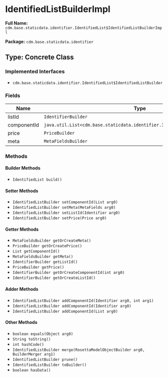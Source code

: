 # IdentifiedListBuilderImpl

**Full Name:** `cdm.base.staticdata.identifier.IdentifiedList$IdentifiedListBuilderImpl`

**Package:** `cdm.base.staticdata.identifier`

## Type: Concrete Class

### Implemented Interfaces

- `cdm.base.staticdata.identifier.IdentifiedList$IdentifiedListBuilder`

### Fields

| Name | Type | Description |
|------|------|-------------|
| listId | `IdentifierBuilder` |  |
| componentId | `java.util.List<cdm.base.staticdata.identifier.Identifier$IdentifierBuilder>` |  |
| price | `PriceBuilder` |  |
| meta | `MetaFieldsBuilder` |  |

### Methods

#### Builder Methods

- `IdentifiedList build()`

#### Setter Methods

- `IdentifiedListBuilder setComponentId(List arg0)`
- `IdentifiedListBuilder setMeta(MetaFields arg0)`
- `IdentifiedListBuilder setListId(Identifier arg0)`
- `IdentifiedListBuilder setPrice(Price arg0)`

#### Getter Methods

- `MetaFieldsBuilder getOrCreateMeta()`
- `PriceBuilder getOrCreatePrice()`
- `List getComponentId()`
- `MetaFieldsBuilder getMeta()`
- `IdentifierBuilder getListId()`
- `PriceBuilder getPrice()`
- `IdentifierBuilder getOrCreateComponentId(int arg0)`
- `IdentifierBuilder getOrCreateListId()`

#### Adder Methods

- `IdentifiedListBuilder addComponentId(Identifier arg0, int arg1)`
- `IdentifiedListBuilder addComponentId(Identifier arg0)`
- `IdentifiedListBuilder addComponentId(List arg0)`

#### Other Methods

- `boolean equals(Object arg0)`
- `String toString()`
- `int hashCode()`
- `IdentifiedListBuilder merge(RosettaModelObjectBuilder arg0, BuilderMerger arg1)`
- `IdentifiedListBuilder prune()`
- `IdentifiedListBuilder toBuilder()`
- `boolean hasData()`

